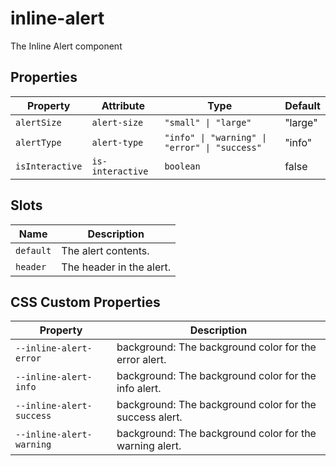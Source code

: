 # inline-alert

The Inline Alert component

## Properties

| Property        | Attribute        | Type                                          | Default |
|-----------------|------------------|-----------------------------------------------|---------|
| `alertSize`     | `alert-size`     | `"small" \| "large"`                          | "large" |
| `alertType`     | `alert-type`     | `"info" \| "warning" \| "error" \| "success"` | "info"  |
| `isInteractive` | `is-interactive` | `boolean`                                     | false   |

## Slots

| Name      | Description              |
|-----------|--------------------------|
| `default` | The alert contents.      |
| `header`  | The header in the alert. |

## CSS Custom Properties

| Property                 | Description                                      |
|--------------------------|--------------------------------------------------|
| `--inline-alert-error`   | background: The background color for the error alert. |
| `--inline-alert-info`    | background: The background color for the info alert. |
| `--inline-alert-success` | background: The background color for the success alert. |
| `--inline-alert-warning` | background: The background color for the warning alert. |
